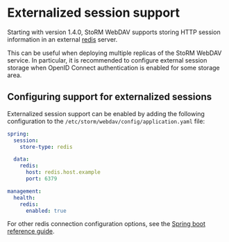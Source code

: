 <!--
SPDX-FileCopyrightText: 2014 Istituto Nazionale di Fisica Nucleare

SPDX-License-Identifier: Apache-2.0
-->

# Externalized session support

Starting with version 1.4.0, StoRM WebDAV supports storing HTTP session 
information in an external [redis][redis] server.

This can be useful when deploying multiple replicas of the StoRM WebDAV
service. In particular, it is recommended to configure external session storage
when OpenID Connect authentication is enabled for some storage area.

## Configuring support for externalized sessions 

Externalized session support can be enabled by adding the following
configuration to the `/etc/storm/webdav/config/application.yaml` file:

```yaml
spring:
  session:
    store-type: redis

  data:
    redis:
      host: redis.host.example
      port: 6379

management:
  health:
    redis:
      enabled: true
```

For other redis connection configuration options, see the [Spring boot reference guide][spring-boot-reference].

[redis]: https://redis.io/
[spring-boot-reference]: https://docs.spring.io/spring-boot/appendix/application-properties/index.html#appendix.application-properties.data
